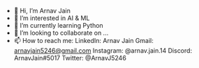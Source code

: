 - 👋 Hi, I’m Arnav Jain
- 👀 I’m interested in AI & ML
- 🌱 I’m currently learning Python
- 💞️ I’m looking to collaborate on ...
- 📫 How to reach me:
LinkedIn: Arnav Jain 
Gmail: arnavjain5246@gmail.com 
Instagram: @arnav.jain.14 
Discord: ArnavJain#5017 
Twitter: @ArnavJ5246

<!---
arnav5246/arnav5246 is a ✨ special ✨ repository because its `README.md` (this file) appears on your GitHub profile.
You can click the Preview link to take a look at your changes.
--->
